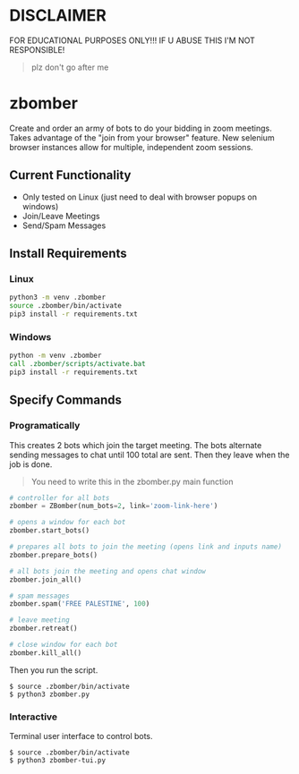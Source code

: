# DISCLAIMER
FOR EDUCATIONAL PURPOSES ONLY!!! IF U ABUSE THIS I'M NOT RESPONSIBLE!
> plz don't go after me

# zbomber
Create and order an army of bots to do your bidding in zoom meetings. Takes advantage of
the "join from your browser" feature. New selenium browser instances allow for
multiple, independent zoom sessions.

## Current Functionality
- Only tested on Linux (just need to deal with browser popups on windows)
- Join/Leave Meetings
- Send/Spam Messages

## Install Requirements
### Linux
```bash
python3 -m venv .zbomber  
source .zbomber/bin/activate
pip3 install -r requirements.txt  
```
### Windows
```cmd
python -m venv .zbomber
call .zbomber/scripts/activate.bat
pip3 install -r requirements.txt
```
## Specify Commands
### Programatically
This creates 2 bots which join the
target meeting. The bots alternate sending messages to chat until 100 total are sent.
Then they leave when the job is done.
> You need to write this in the zbomber.py main function
```python
# controller for all bots
zbomber = ZBomber(num_bots=2, link='zoom-link-here')

# opens a window for each bot
zbomber.start_bots()

# prepares all bots to join the meeting (opens link and inputs name)
zbomber.prepare_bots()

# all bots join the meeting and opens chat window
zbomber.join_all()

# spam messages
zbomber.spam('FREE PALESTINE', 100)

# leave meeting
zbomber.retreat()

# close window for each bot
zbomber.kill_all()
```
Then you run the script.
```console
$ source .zbomber/bin/activate
$ python3 zbomber.py
```
### Interactive
Terminal user interface to control bots.
```console
$ source .zbomber/bin/activate
$ python3 zbomber-tui.py
```
